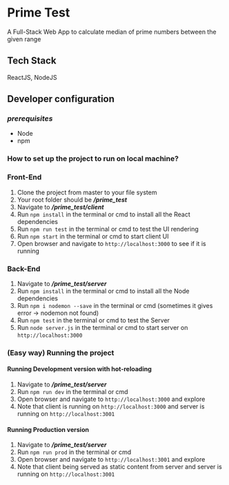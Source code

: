 # Prime Test
A Full-Stack Web App to calculate median of prime numbers between the given range

## Tech Stack
ReactJS, NodeJS

## Developer configuration

### *prerequisites*
- Node
- npm

### How to set up the project to run on local machine?

### Front-End
1. Clone the project from master to your file system
2. Your root folder should be ***/prime_test***
3. Navigate to ***/prime_test/client***
4. Run ```npm install``` in the terminal or cmd to install all the React dependencies
5. Run ```npm run test``` in the terminal or cmd to test the UI rendering
6. Run ```npm start``` in the terminal or cmd to start client UI 
7. Open browser and navigate to ```http://localhost:3000``` to see if it is running

### Back-End
1. Navigate to ***/prime_test/server***
2. Run ```npm install``` in the terminal or cmd to install all the Node dependencies
3. Run ```npm i nodemon --save``` in the terminal or cmd (sometimes it gives error -> nodemon not found)
4. Run ```npm test``` in the terminal or cmd to test the Server
5. Run ```node server.js``` in the terminal or cmd to start server on ```http://localhost:3000```

### (Easy way) Running the project

#### Running Development version with hot-reloading
1. Navigate to ***/prime_test/server***
2. Run ```npm run dev``` in the terminal or cmd 
3. Open browser and navigate to ```http://localhost:3000``` and explore
4. Note that client is running on ```http://localhost:3000``` and server is running on ```http://localhost:3001```

#### Running Production version 
1. Navigate to ***/prime_test/server***
2. Run ```npm run prod``` in the terminal or cmd 
3. Open browser and navigate to ```http://localhost:3001``` and explore
4. Note that client being served as static content from server and server is running on ```http://localhost:3001```











